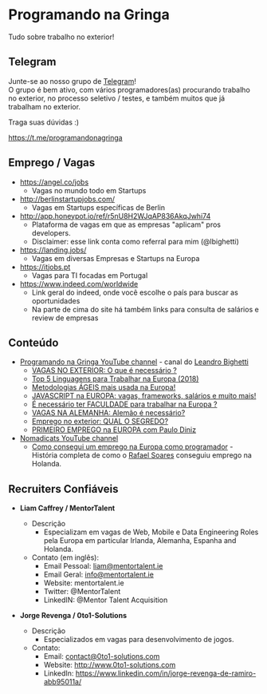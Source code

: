 # Programando na Gringa

Tudo sobre trabalho no exterior!

## Telegram

Junte-se ao nosso grupo de [Telegram](https://telegram.org/)!  
O grupo é bem ativo, com vários programadores(as) procurando trabalho no exterior, no processo seletivo / testes, e também muitos que já trabalham no exterior.

Traga suas dúvidas :)

https://t.me/programandonagringa

## Emprego / Vagas

- https://angel.co/jobs
    - Vagas no mundo todo em Startups
- http://berlinstartupjobs.com/
    - Vagas em Startups específicas de Berlin
- http://app.honeypot.io/ref/r5nU8H2WJqAP836AkqJwhi74
    - Plataforma de vagas em que as empresas "aplicam" pros developers.
    - Disclaimer: esse link conta como referral para mim (@lbighetti)
- https://landing.jobs/
    - Vagas em diversas Empresas e Startups na Europa 
- https://itjobs.pt
    - Vagas para TI focadas em Portugal
- https://www.indeed.com/worldwide
    - Link geral do indeed, onde você escolhe o país para buscar as oportunidades
    - Na parte de cima do site há também links para consulta de salários e review de empresas
    
## Conteúdo

- [Programando na Gringa YouTube channel](https://www.youtube.com/channel/UCKN63lTXUgCSjR5gPNDUjmw?view_as=subscriber) - canal do [Leandro Bighetti](https://github.com/lbighetti)
    - [VAGAS NO EXTERIOR: O que é necessário ?](https://www.youtube.com/watch?v=oM79eDjjs0Y)
    - [Top 5 Linguagens para Trabalhar na Europa (2018)](https://www.youtube.com/watch?v=mhlVya129fQ)
    - [Metodologias ÁGEIS mais usada na Europa!](https://www.youtube.com/watch?v=jBnU3t_e1q8&t=152s)
    - [JAVASCRIPT na EUROPA: vagas, frameworks, salários e muito mais!](https://www.youtube.com/watch?v=jQr5sKYOJeU)
    - [É necessário ter FACULDADE para trabalhar na Europa ?](https://www.youtube.com/watch?v=LIf16-448Ms)
    - [VAGAS NA ALEMANHA: Alemão é necessário?](https://www.youtube.com/watch?v=yKDKy_IKHC8&t=67s)
    - [Emprego no exterior: QUAL O SEGREDO?](https://www.youtube.com/watch?v=GeQAQXlJ_9Y&t=382s)
    - [PRIMEIRO EMPREGO na EUROPA com Paulo Diniz](https://www.youtube.com/watch?v=Zv_QDjN29_g)
- [Nomadicats YouTube channel](https://www.youtube.com/channel/UCIxXCFpniwQYEa5cwDfBOTg)
    - [Como consegui um emprego na Europa como programador](https://www.youtube.com/watch?v=ZDtrjOstLBY&t=308s) - História completa de como o [Rafael Soares](https://github.com/rafaels88) conseguiu emprego na Holanda.

## Recruiters Confiáveis

- **Liam Caffrey / MentorTalent**
    - Descrição
        - Especializam em vagas de Web, Mobile e Data Engineering Roles pela Europa em particular Irlanda, Alemanha, Espanha and Holanda.
    - Contato (em inglês):
        - Email Pessoal: liam@mentortalent.ie
        - Email Geral: info@mentortalent.ie
        - Website: mentortalent.ie
        - Twitter: @MentorTalent
        - LinkedIN: @Mentor Talent Acquisition

- **Jorge Revenga / 0to1-Solutions**
    - Descrição
        - Especializados em vagas para desenvolvimento de jogos.
    - Contato:
        - Email: contact@0to1-solutions.com
        - Website: http://www.0to1-solutions.com
        - LinkedIn: https://www.linkedin.com/in/jorge-revenga-de-ramiro-abb95011a/
